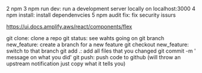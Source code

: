 2 npm
   3 npm run dev: run a development server locally on localhost:3000
   4 npm install: install dependenvcies
   5 npm audit fix: fix security issurs

   https://ui.docs.amplify.aws/react/components/flex

   git clone: clone a repo
   git status: see wahts going on
   git branch new_feature: create a branch for a new feature
   git checkout new_feature: switch to that branch
   git add .: add all files that you changed
   git commit -m ' message on what you did'
   git push: push code to github (will throw an upstream notification just copy what it tells you)